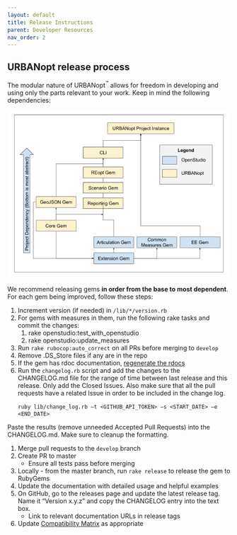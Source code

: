 ```yaml
---
layout: default
title: Release Instructions
parent: Developer Resources
nav_order: 2
---
```


## URBANopt release process

The modular nature of URBANopt<sup>&trade;</sup> allows for freedom in developing and using only the parts relevant to your work. Keep in mind the following dependencies:

![gem dependency chart](../doc_files/uo_dependency_rank.png)

We recommend releasing gems **in order from the base to most dependent**. For each gem being improved, follow these steps:

1. Increment version (if needed) in `/lib/*/version.rb`
1. For gems with measures in them, run the following rake tasks and commit the changes:
	1. rake openstudio:test_with_openstudio
	1. rake openstudio:update_measures
1. Run `rake rubocop:auto_correct` on all PRs before merging to `develop`
1. Remove .DS_Store files if any are in the repo
1. If the gem has rdoc documentation, [regenerate the rdocs](../developer_resources/developer_resources.md#generating-rdoc-documentation)
1. Run the `changelog.rb` script and add the changes to the CHANGELOG.md file for the range of time between last release and this release. Only add the Closed Issues. Also make sure that all the pull requests have a related Issue in order to be included in the change log.
	```
	ruby lib/change_log.rb –t <GITHUB_API_TOKEN> –s <START_DATE> –e <END_DATE>
	```
Paste the results (remove unneeded Accepted Pull Requests) into the CHANGELOG.md. Make sure to cleanup the formatting.
1. Merge pull requests to the `develop` branch
1. Create PR to master
    - Ensure all tests pass before merging
1. Locally - from the master branch, run `rake release` to release the gem to RubyGems
1. Update the documentation with detailed usage and helpful examples
1. On GitHub, go to the releases page and update the latest release tag. Name it “Version x.y.z” and copy the CHANGELOG entry into the text box.
    - Link to relevant documentation URLs in release tags
1. Update [Compatibility Matrix](compatibility_matrix.md) as appropriate
